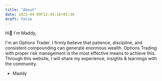 ```yaml
---
title: "About"
date: 2023-04-09T12:45:16+05:30
draft: false
---
```


Hi👋 I'm Maddy, 

I'm an Options Trader. I firmly believe that patience, discipline, and consistent compounding can generate enormous wealth. Options Trading with proper risk management is the most effective means to achieve this.  Through this website, I will share my experience, insights & learnings with the community.

- Maddy
